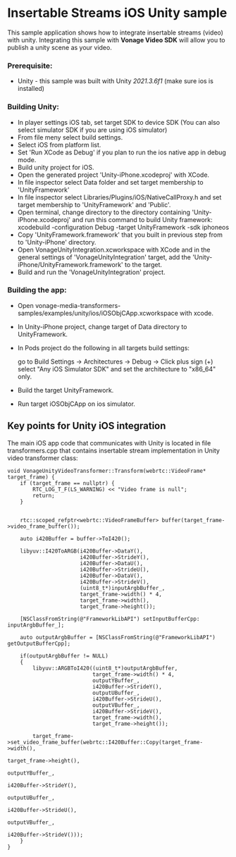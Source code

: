 # Insertable Streams iOS Unity sample
This sample application shows how to integrate insertable streams (video) with unity.
Integrating this sample with **Vonage Video SDK** will allow you to publish a unity scene as your video. 

### Prerequisite:
 - Unity - this sample was built with Unity *2021.3.6f1* (make sure ios is installed)

### Building Unity:
- In player settings iOS tab, set target SDK to device SDK (You can also select simulator SDK if you are using iOS simulator)
- From file meny select build settings.
- Select iOS from platform list.
- Set 'Run XCode as Debug' if you plan to run the ios native app in debug mode.
- Build unity project for iOS.
- Open the generated project 'Unity-iPhone.xcodeproj' with XCode.
- In file inspector select Data folder and set target membership to 'UnityFramework'
- In file inspector select Libraries/Plugins/iOS/NativeCallProxy.h and set target membership to 'UnityFramework' and 'Public'.
- Open terminal, change directory to the directory containing 'Unity-iPhone.xcodeproj' and run this command to build Unity framework:
  xcodebuild -configuration Debug -target UnityFramework -sdk iphoneos
- Copy 'UnityFramework.framework' that you built in previous step from to 'Unity-iPhone' directory. 
- Open VonageUnityIntegration.xcworkspace with XCode and in the general settings of 'VonageUnityIntegration' target, add the 'Unity-iPhone/UnityFramework.framework' to the target.
- Build and run the 'VonageUnityIntegration' project.

### Building the app:
- Open vonage-media-transformers-samples/examples/unity/ios/iOSObjCApp.xcworkspace with xcode.
- In Unity-iPhone project, change target of Data directory to UnityFramework.
- In Pods project do the following in all targets build settings:
    
  go to Build Settings -> Architectures -> Debug -> Click plus sign  (+) select "Any iOS Simulator SDK" and set the architecture to "x86_64" only. 

- Build the target UnityFramework.
- Run target iOSObjCApp on ios simulator.

## Key points for Unity iOS integration

The main iOS app code that communicates with Unity is located in file transformers.cpp that contains insertable stream implementation in Unity video transformer class:

    void VonageUnityVideoTransformer::Transform(webrtc::VideoFrame* target_frame) {
        if (target_frame == nullptr) {
            RTC_LOG_T_F(LS_WARNING) << "Video frame is null";
            return;
        }

        
        rtc::scoped_refptr<webrtc::VideoFrameBuffer> buffer(target_frame->video_frame_buffer());
        
        auto i420Buffer = buffer->ToI420();
        
        libyuv::I420ToARGB(i420Buffer->DataY(),
                           i420Buffer->StrideY(),
                           i420Buffer->DataU(),
                           i420Buffer->StrideU(),
                           i420Buffer->DataV(),
                           i420Buffer->StrideV(),
                           (uint8_t*)inputArgbBuffer_,
                           target_frame->width() * 4,
                           target_frame->width(),
                           target_frame->height());
        
        [NSClassFromString(@"FrameworkLibAPI") setInputBufferCpp: inputArgbBuffer_];
        
        auto outputArgbBuffer = [NSClassFromString(@"FrameworkLibAPI") getOutputBufferCpp];
        
        if(outputArgbBuffer != NULL)
        {
            libyuv::ARGBToI420((uint8_t*)outputArgbBuffer,
                               target_frame->width() * 4,
                               outputYBuffer_,
                               i420Buffer->StrideY(),
                               outputUBuffer_,
                               i420Buffer->StrideU(),
                               outputVBuffer_,
                               i420Buffer->StrideV(),
                               target_frame->width(),
                               target_frame->height());
            
            target_frame->set_video_frame_buffer(webrtc::I420Buffer::Copy(target_frame->width(),
                                                                          target_frame->height(),
                                                                          outputYBuffer_,
                                                                          i420Buffer->StrideY(),
                                                                          outputUBuffer_,
                                                                          i420Buffer->StrideU(),
                                                                          outputVBuffer_,
                                                                          i420Buffer->StrideV()));
        }
    }

